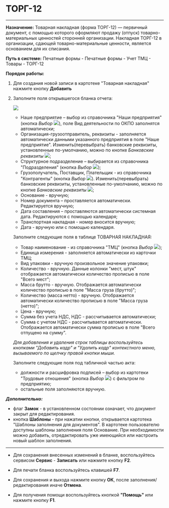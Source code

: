 ﻿# ТОРГ-12
- - -
**Назначение:** Товарная накладная (форма ТОРГ-12) — первичный документ, с помощью которого оформляют продажу (отпуск) товарно-материальных ценностей
сторонней организации. Накладная ТОРГ-12 в организации, сдающей товарно-материальные ценности, является основанием для их списания.

**Путь в системе:**  Печатные формы - Печатные формы - Учет ТМЦ - Товары - ТОРГ-12

**Порядок работы:**

1. Для создания новой записи в картотеке "Товарная накладная" нажмите кнопку **Добавить**

2. Заполните поля открывшегося бланка отчета:

    ![](topic:ПечатныеФормы.AddFiles.Screenshot_20296.jpg)

    - Наше предприятие – выбор из справочника "Наши предприятия" (кнопка *Выбор* ![](topic:Com.AddFiles.Buttons.Btn_select.png)), поле Вид деятельности по ОКПО заполнятся автоматически; 
    - Организация-грузоотправитель, реквизиты - заполняется автоматически данными указанного предприятия в поле "Наше предприятие".
    Изменить(перевыбрать) банковские реквизиты, установленные по-умолчанию, можно по кнопке *Банковские реквизиты* ![](topic:Com.AddFiles.Buttons.Btn_bank_details.png);
    - Структурное подразделение – выбирается из справочника "Подразделения" (кнопка *Выбор* ![](topic:Com.AddFiles.Buttons.Btn_select.png));
    - Грузополучатель, Поставщик, Плательщик - из справочника "Контрагенты" (кнопка *Выбор* ![](topic:Com.AddFiles.Buttons.Btn_select.png)).
    Изменить(перевыбрать) банковские реквизиты, установленные по-умолчанию, можно по кнопке *Банковские реквизиты* ![](topic:Com.AddFiles.Buttons.Btn_bank_details.png);
    - Основание - вручную;
    - Номер документа – проставляется автоматически. Редактируется вручную;
    - Дата составления – проставляются автоматически системная дата. Редактируются с помощью календаря;
    - Транспортная накладная - номер вносится вручную;
    - Дата - вручную или с помощью календаря.

    Заполните следующие поля в таблице ТОВАРНАЯ НАКЛАДНАЯ:

    - Товар наименование - из справочника "ТМЦ" (кнопка *Выбор* ![](topic:Com.AddFiles.Buttons.Btn_select.png));
    - Единица измерения - заполняется автоматически из карточки ТМЦ;
    - Вид упаковки - вручную произвольное значение упаковки;
    - Количество - вручную. Данные колонки "мест, штук" отображается автоматически количество прописью в поле "Всего мест";
    - Масса брутто - вручную. Отображается автоматически количество прописью в поле "Масса груза (брутто)";
    - Количество (масса нетто) - вручную. Отображается автоматически количество прописью в поле "Масса груза (нетто)";
    - Цена - вручную;
    - Сумма без учета НДС, НДС - рассчитывается автоматически;
    - Сумма с учетом НДС - рассчитывается автоматически. Отображается автоматически сумма прописью в поле "Всего отпущено на сумму".

    *Для добавления и удаления строк таблицы воспользуйтесь кнопками "Добавить кадр" и "Удалить кадр" контекстного меню, вызываемого по щелчку правой кнопки мыши.*

    Заполните следующие поля под табличной частью акта:

    - должности и расшифровка подписей – выбор из картотеки "Трудовые отношения" (кнопка *Выбор* ![](topic:Com.AddFiles.Buttons.Btn_select.png)) с фильтром по предприятию;
    - остальные поля заполняются вручную.

***Дополнительно:***
- флаг **Замок** - в установленном состоянии означает, что документ закрыт для редактирования.
- кнопка **Шаблоны** - при нажатии кнопки, открывается картотека "Шаблоны заполнения для документов". В картотеке пользователю доступны шаблоны заполнения поля Основание.
При необходимости можно добавить, отредактировать уже имеющийся или настроить новый шаблон заполнения.

______________________

- Для сохранения внесенных изменений в бланке, воспользуйтесь сервисом **Сервис** - **Записать** или нажмите кнопку **F2**.

- Для печати бланка воспользуйтесь клавишей **F7**. 

- Для сохранения и выхода нажмите кнопку **ОК**, после заполнения/редактирования иначе **Отмена**.

- Для получения помощи воспользуйтесь кнопкой  **"Помощь"** или нажмите кнопку **F1**.